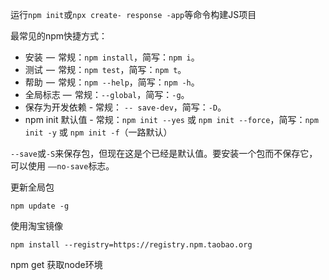 运行`npm init`或`npx create- response -app`等命令构建JS项目

最常见的npm快捷方式：

- 安装  —  常规：`npm install`，简写：`npm i`。
- 测试  —  常规：`npm test`，简写：`npm t`。
- 帮助  —  常规：`npm --help`，简写：`npm -h`。
- 全局标志 —  常规：`--global`，简写：`-g`。
- 保存为开发依赖 - 常规： `-- save-dev`，简写：`-D`。
- npm init 默认值 - 常规：`npm init --yes` 或 `npm init --force`，简写：`npm init -y` 或 `npm init -f`（一路默认）

`--save`或`-S`来保存包，但现在这是个已经是默认值。要安装一个包而不保存它，可以使用 `——no-save`标志。




更新全局包

```
npm update -g 
```

使用淘宝镜像

```
npm install --registry=https://registry.npm.taobao.org   
```

npm get  获取node环境